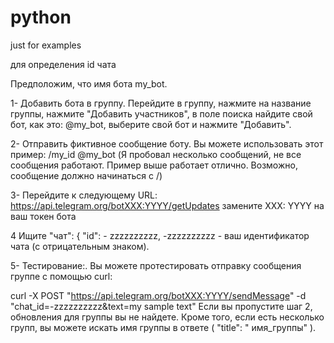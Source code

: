 # python
just for examples

для определения id чата 

Предположим, что имя бота my_bot.

1- Добавить бота в группу.
Перейдите в группу, нажмите на название группы, нажмите "Добавить участников", в поле поиска найдите свой бот, как это: @my_bot, выберите свой бот и нажмите "Добавить".

2- Отправить фиктивное сообщение боту.
Вы можете использовать этот пример: /my_id @my_bot
(Я пробовал несколько сообщений, не все сообщения работают. Пример выше работает отлично. Возможно, сообщение должно начинаться с /)

3- Перейдите к следующему URL: https://api.telegram.org/botXXX:YYYY/getUpdates
замените XXX: YYYY на ваш токен бота


 
4 Ищите "чат": { "id": - zzzzzzzzzz,
-zzzzzzzzzz - ваш идентификатор чата (с отрицательным знаком).

5- Тестирование:. Вы можете протестировать отправку сообщения группе с помощью curl:

curl -X POST "https://api.telegram.org/botXXX:YYYY/sendMessage" -d "chat_id=-zzzzzzzzzz&text=my sample text"
Если вы пропустите шаг 2, обновления для группы вы не найдете. Кроме того, если есть несколько групп, вы можете искать имя группы в ответе ( "title": " имя_группы" ).
